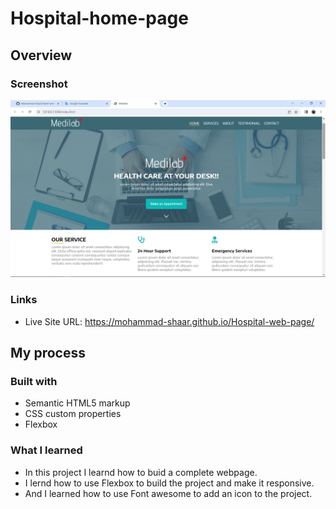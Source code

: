 # Hospital-home-page

## Overview

### Screenshot

![](./images/Screenshot.png)

### Links

- Live Site URL: https://mohammad-shaar.github.io/Hospital-web-page/

## My process

### Built with

- Semantic HTML5 markup
- CSS custom properties
- Flexbox

### What I learned

- In this project I learnd how to buid a complete webpage.
- I lernd how to use Flexbox to build the project and make it responsive.
- And I learned how to use Font awesome to add an icon to the project.

